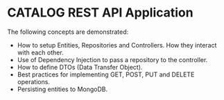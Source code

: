 # CATALOG REST API Application

The following concepts are demonstrated:

- How to setup Entities, Repositories and Controllers. How they interact with each other.
- Use of Dependency Injection to pass a repository to the controller.
- How to define DTOs (Data Transfer Object).
- Best practices for implementing GET, POST, PUT and DELETE operations.
- Persisting entities to MongoDB.
